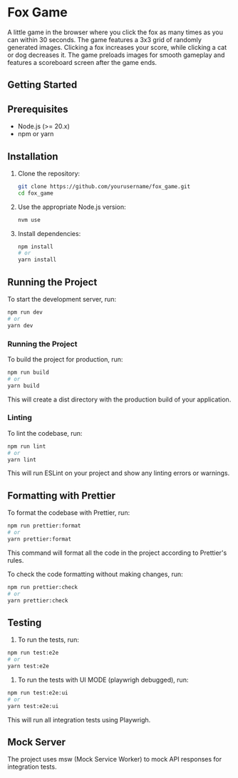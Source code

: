 # Fox Game

A little game in the browser where you click the fox as many times as you can within 30 seconds. The game features a 3x3 grid of randomly generated images. Clicking a fox increases your score, while clicking a cat or dog decreases it. The game preloads images for smooth gameplay and features a scoreboard screen after the game ends.

## Getting Started

## Prerequisites

- Node.js (>= 20.x)
- npm or yarn

## Installation

1. Clone the repository:
    ```bash
    git clone https://github.com/yourusername/fox_game.git
    cd fox_game
    ```
3. Use the appropriate Node.js version:    
    ```bash 
    nvm use
    ```

2. Install dependencies:
    ```bash 
    npm install
    # or
    yarn install
    ```
  
## Running the Project
  To start the development server, run:
  ```bash
  npm run dev
  # or
  yarn dev
  ```
  
### Running the Project
To build the project for production, run:
```bash
npm run build
# or
yarn build
```
This will create a dist directory with the production build of your application.

### Linting
To lint the codebase, run:
```bash
npm run lint
# or
yarn lint
```
This will run ESLint on your project and show any linting errors or warnings.

## Formatting with Prettier
To format the codebase with Prettier, run:
```bash
npm run prettier:format
# or
yarn prettier:format
```

This command will format all the code in the project according to Prettier's rules.

To check the code formatting without making changes, run:
```bash
npm run prettier:check
# or
yarn prettier:check
```

## Testing
1. To run the tests, run:
```bash
npm run test:e2e
# or
yarn test:e2e
```
1. To run the tests with UI MODE (playwrigh debugged), run:
```bash
npm run test:e2e:ui
# or
yarn test:e2e:ui
```

This will run  all integration tests using Playwrigh.

## Mock Server
The project uses msw (Mock Service Worker) to mock API responses for integration tests. 

